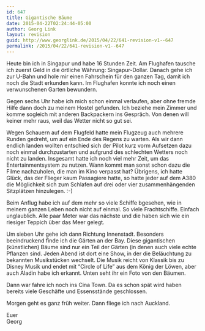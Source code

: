 ```yaml
---
id: 647
title: Gigantische Bäume
date: 2015-04-22T02:24:44-05:00
author: Georg Link
layout: revision
guid: http://www.georglink.de/2015/04/22/641-revision-v1--647
permalink: /2015/04/22/641-revision-v1--647
---
```

Heute bin ich in Singapur und habe 16 Stunden Zeit. Am Flughafen tausche ich zuerst Geld in die örtliche Währung: Singapur-Dollar. Danach gehe ich zur U-Bahn und hole mir einen Fahrschein für den ganzen Tag, damit ich noch die Stadt erkunden kann. Im Flughafen konnte ich noch einen verwunschenen Garten bewundern.

Gegen sechs Uhr habe ich mich schon einmal verlaufen, aber ohne fremde Hilfe dann doch zu meinem Hostel gefunden. Ich beziehe mein Zimmer und komme sogleich mit anderen Backpackern ins Gespräch. Von denen will keiner mehr raus, weil das Wetter nicht so gut sei. 

Wegen Schauern auf dem Flugfeld hatte mein Flugzeug auch mehrere Runden gedreht, um auf ein Ende des Regens zu warten. Als wir dann endlich landen wollten entschied sich der Pilot kurz vorm Aufsetzen dazu noch einmal durchzustarten und aufgrund des schlechten Wetters noch nicht zu landen. Insgesamt hatte ich noch viel mehr Zeit, um das Entertainmentsystem zu nutzen. Wann kommt man sonst schon dazu die Filme nachzuholen, die man im Kino verpasst hat? Übrigens, ich hatte Glück, das der Flieger kaum Passagiere hatte, so hatte jeder auf dem A380 die Möglichkeit sich zum Schlafen auf drei oder vier zusammenhängenden Sitzplätzen hinzulegen. :-)

Beim Anflug habe ich auf dem mehr so viele Schiffe bgesehen, wie in meinem ganzen Leben noch nicht auf einmal. So viele Frachtschiffe. Einfach unglaublich. Alle paar Meter war das nächste und die haben sich wie ein riesiger Teppich über das Meer gelegt.

Um sieben Uhr gehe ich dann Richtung Innenstadt. Besonders beeindruckend finde ich die Gärten an der Bay. Diese gigantischen (künstlichen) Bäume sind nur ein Teil der Gärten (in denen auch viele echte Pflanzen sind. Jeden Abend ist dort eine Show, in der die Beläuchtung zu bekannten Musikstücken wechselt. Die Musik reicht von Klassik bis zu Disney Musik und endet mit &#8220;Circle of Life&#8221; aus dem König der Löwen, aber auch Aladin habe ich erkannt. Unten seht ihr ein Foto von den Bäumen.

Dann war fahre ich noch ins Cina Town. Da es schon spät wird haben bereits viele Geschäfte und Essensstände geschlossen. 

Morgen geht es ganz früh weiter. Dann fliege ich nach Auckland.

Euer  
Georg